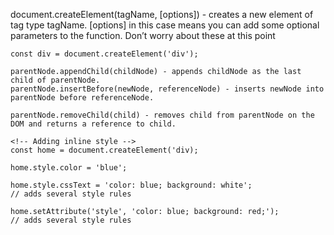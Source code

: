 <!-- Element creation -->
document.createElement(tagName, [options]) - creates a new element of tag type tagName. [options] in this case means you can add some optional parameters to the function. Don’t worry about these at this point

    const div = document.createElement('div');

<!-- Append elements -->
    parentNode.appendChild(childNode) - appends childNode as the last child of parentNode.
    parentNode.insertBefore(newNode, referenceNode) - inserts newNode into parentNode before referenceNode.

<!-- Remove Elements -->
    parentNode.removeChild(child) - removes child from parentNode on the DOM and returns a reference to child.

<!-- Altering Elements -->
    <!-- Adding inline style -->
    const home = document.createElement('div);

    home.style.color = 'blue';

    home.style.cssText = 'color: blue; background: white';
    // adds several style rules

    home.setAttribute('style', 'color: blue; background: red;');
    // adds several style rules



